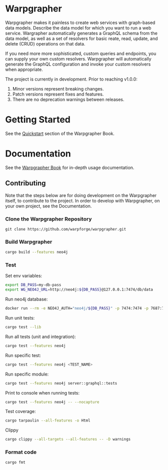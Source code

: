 # Warpgrapher

Warpgrapher makes it painless to create web services with graph-based data
models. Describe the data model for which you want to run a web service.
Wargrapher automatically generates a GraphQL schema from the data model, as well
as a set of resolvers for basic reate, read, update, and delete (CRUD)
operations on that data.

If you need more more sophisticated, custom queries and endpoints, you can
supply your own custom resolvers. Warpgrapher will automatically generate the
GraphQL configuration and invoke your custom resolvers when appropriate.

The project is currently in development. Prior to reaching v1.0.0:

1. Minor versions represent breaking changes.
2. Patch versions represent fixes and features.
3. There are no deprecation warnings between releases.

# Getting Started

See the [Quickstart]() section of the Warpgrapher Book. 

# Documentation

See the [Warpgrapher Book]() for in-depth usage documentation. 

## Contributing

Note that the steps below are for doing development on the Warpgrapher itself,
to contribute to the project. In order to develop with Warpgrapher, on your own
project, see the Documentation.

### Clone the Warpgrapher Repository

```
git clone https://github.com/warpforge/warpgrapher.git
```

### Build Warpgrapher

```bash
cargo build --features neo4j
```

### Test

Set env variables:

```bash
export DB_PASS=my-db-pass
export WG_NEO4J_URL=http://neo4j:${DB_PASS}@127.0.0.1:7474/db/data
```

Run neo4j database:

```bash
docker run --rm -e NEO4J_AUTH="neo4j/${DB_PASS}" -p 7474:7474 -p 7687:7687 neo4j:3.5
```

Run unit tests:

```bash
cargo test --lib
```

Run all tests (unit and integration):

```bash
cargo test --features neo4j
```

Run specific test:

```bash
cargo test --features neo4j <TEST_NAME>
```

Run specific module:

```bash
cargo test --features neo4j server::graphql::tests
```

Print to console when running tests:

```bash
cargo test --features neo4j -- --nocapture
```

Test coverage:

```bash
cargo tarpaulin --all-features -o Html
```

Clippy

```bash
cargo clippy --all-targets --all-features -- -D warnings
```

### Format code

```bash
cargo fmt
```
